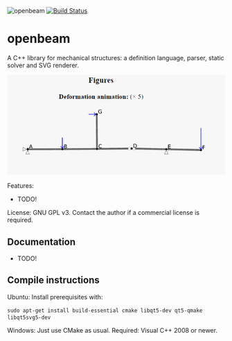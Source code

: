 ![openbeam](https://raw.githubusercontent.com/jlblancoc/openbeam/master/doc/logo.jpg)
[![Build Status](https://travis-ci.org/jlblancoc/openbeam.png?branch=master)](https://travis-ci.org/jlblancoc/openbeam)

# openbeam
A C++ library for mechanical structures: a definition language, parser, static solver and SVG renderer.

![openbeam-demo](https://raw.githubusercontent.com/jlblancoc/openbeam/master/doc/openbeam-demo.gif)

Features: 
 - TODO!


License: GNU GPL v3. Contact the author if a commercial license is required.

## Documentation
 - TODO!

## Compile instructions
Ubuntu: Install prerequisites with:

```
sudo apt-get install build-essential cmake libqt5-dev qt5-qmake libqt5svg5-dev
```

Windows: Just use CMake as usual. Required: Visual C++ 2008 or newer.



